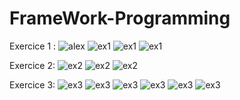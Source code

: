 # FrameWork-Programming

Exercice 1 :
![alex](/screen/alex.jpg)
![ex1](/screen/ex1.jpg)
![ex1](/screen/ex1.2.jpg)
![ex1](/screen/ex1.3.jpg)

Exercice 2:
![ex2](/screen/ex2.jpg)
![ex2](/screen/ex2.1.jpg)
![ex2](/screen/ex2.2.jpg)

Exercice 3:
![ex3](/screen/ex3.jpg)
![ex3](/screen/ex3.1.jpg)
![ex3](/screen/ex3.2.jpg)
![ex3](/screen/ex3.3.jpg)
![ex3](/screen/ex3.4.jpg)
![ex3](/screen/ex3.5.jpg)

